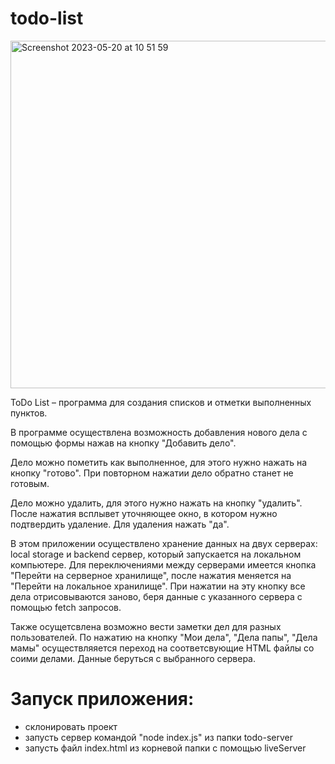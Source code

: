 # todo-list

<img width="556" alt="Screenshot 2023-05-20 at 10 51 59" src="https://github.com/vladmikhalev/todo-list/assets/107835280/4e773a6e-da55-442f-a283-734f00a4740b">

ToDo List – программа для создания списков и отметки выполненных пунктов.


В программе осуществлена возможность добавления нового дела с помощью формы нажав на кнопку "Добавить дело".

Дело можно пометить как выполненное, для этого нужно нажать на кнопку "готово". При повторном нажатии дело обратно станет не готовым.

Дело можно удалить, для этого нужно нажать на кнопку "удалить". После нажатия всплывет уточняющее окно, в котором нужно подтвердить удаление. Для удаления нажать "да".

В этом приложении осуществлено хранение данных на двух серверах: local storage и backend сервер, который запускается на локальном компьютере. Для переключениями между серверами имеется кнопка "Перейти на серверное хранилище", после нажатия меняется на "Перейти на локальное хранилище". При нажатии на эту кнопку все дела отрисовываются заново, беря данные с указанного сервера с помощью fetch запросов.

Также осущетсвлена возможно вести заметки дел для разных пользователей. По нажатию на кнопку "Мои дела", "Дела папы", "Дела мамы" осуществляяется переход на соответсвующие HTML файлы со соими делами. Данные беруться с выбранного сервера.

# Запуск приложения:

- склонировать проект
- запусть сервер командой "node index.js" из папки todo-server
- запусть файл index.html из корневой папки с помощью liveServer





